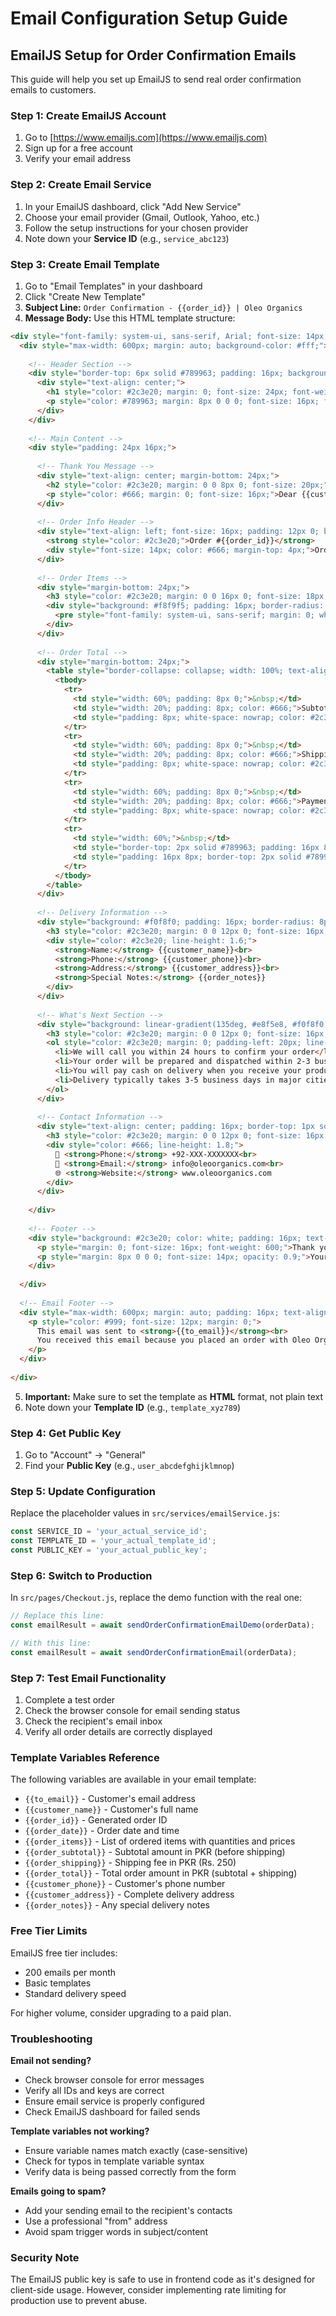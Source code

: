 # Email Configuration Setup Guide

## EmailJS Setup for Order Confirmation Emails

This guide will help you set up EmailJS to send real order confirmation emails to customers.

### Step 1: Create EmailJS Account

1. Go to [https://www.emailjs.com](https://www.emailjs.com)
2. Sign up for a free account
3. Verify your email address

### Step 2: Create Email Service

1. In your EmailJS dashboard, click "Add New Service"
2. Choose your email provider (Gmail, Outlook, Yahoo, etc.)
3. Follow the setup instructions for your chosen provider
4. Note down your **Service ID** (e.g., `service_abc123`)

### Step 3: Create Email Template

1. Go to "Email Templates" in your dashboard
2. Click "Create New Template"
3. **Subject Line:** `Order Confirmation - {{order_id}} | Oleo Organics`
4. **Message Body:** Use this HTML template structure:

```html
<div style="font-family: system-ui, sans-serif, Arial; font-size: 14px; color: #333; padding: 14px 8px; background-color: #f5f5f5;">
  <div style="max-width: 600px; margin: auto; background-color: #fff;">
    
    <!-- Header Section -->
    <div style="border-top: 6px solid #789963; padding: 16px; background: linear-gradient(135deg, #f8f9f5 0%, #ffffff 100%);">
      <div style="text-align: center;">
        <h1 style="color: #2c3e20; margin: 0; font-size: 24px; font-weight: 700;">🌿 Oleo Organics</h1>
        <p style="color: #789963; margin: 8px 0 0 0; font-size: 16px; font-weight: 600;">Premium Organic Hair Oils</p>
      </div>
    </div>
    
    <!-- Main Content -->
    <div style="padding: 24px 16px;">
      
      <!-- Thank You Message -->
      <div style="text-align: center; margin-bottom: 24px;">
        <h2 style="color: #2c3e20; margin: 0 0 8px 0; font-size: 20px;">Thank You for Your Order!</h2>
        <p style="color: #666; margin: 0; font-size: 16px;">Dear {{customer_name}}, we're excited to provide you with our premium organic hair oils.</p>
      </div>
      
      <!-- Order Info Header -->
      <div style="text-align: left; font-size: 16px; padding: 12px 0; border-bottom: 2px solid #789963; margin-bottom: 20px;">
        <strong style="color: #2c3e20;">Order #{{order_id}}</strong>
        <div style="font-size: 14px; color: #666; margin-top: 4px;">Order Date: {{order_date}}</div>
      </div>
      
      <!-- Order Items -->
      <div style="margin-bottom: 24px;">
        <h3 style="color: #2c3e20; margin: 0 0 16px 0; font-size: 18px;">Order Items:</h3>
        <div style="background: #f8f9f5; padding: 16px; border-radius: 8px; border-left: 4px solid #789963;">
          <pre style="font-family: system-ui, sans-serif; margin: 0; white-space: pre-line; color: #2c3e20; font-size: 14px; line-height: 1.6;">{{order_items}}</pre>
        </div>
      </div>
      
      <!-- Order Total -->
      <div style="margin-bottom: 24px;">
        <table style="border-collapse: collapse; width: 100%; text-align: right;">
          <tbody>
            <tr>
              <td style="width: 60%; padding: 8px 0;">&nbsp;</td>
              <td style="width: 20%; padding: 8px; color: #666;">Subtotal:</td>
              <td style="padding: 8px; white-space: nowrap; color: #2c3e20; font-weight: 600;">{{order_subtotal}}</td>
            </tr>
            <tr>
              <td style="width: 60%; padding: 8px 0;">&nbsp;</td>
              <td style="width: 20%; padding: 8px; color: #666;">Shipping:</td>
              <td style="padding: 8px; white-space: nowrap; color: #2c3e20; font-weight: 600;">{{order_shipping}}</td>
            </tr>
            <tr>
              <td style="width: 60%; padding: 8px 0;">&nbsp;</td>
              <td style="width: 20%; padding: 8px; color: #666;">Payment Method:</td>
              <td style="padding: 8px; white-space: nowrap; color: #2c3e20; font-weight: 600;">Cash on Delivery</td>
            </tr>
            <tr>
              <td style="width: 60%;">&nbsp;</td>
              <td style="border-top: 2px solid #789963; padding: 16px 8px; color: #2c3e20; font-weight: 700; font-size: 16px;">Order Total:</td>
              <td style="padding: 16px 8px; border-top: 2px solid #789963; white-space: nowrap; color: #789963; font-weight: 700; font-size: 18px;">{{order_total}}</td>
            </tr>
          </tbody>
        </table>
      </div>
      
      <!-- Delivery Information -->
      <div style="background: #f0f8f0; padding: 16px; border-radius: 8px; margin-bottom: 24px; border: 1px solid #9cb36d;">
        <h3 style="color: #2c3e20; margin: 0 0 12px 0; font-size: 16px;">📦 Delivery Information:</h3>
        <div style="color: #2c3e20; line-height: 1.6;">
          <strong>Name:</strong> {{customer_name}}<br>
          <strong>Phone:</strong> {{customer_phone}}<br>
          <strong>Address:</strong> {{customer_address}}<br>
          <strong>Special Notes:</strong> {{order_notes}}
        </div>
      </div>
      
      <!-- What's Next Section -->
      <div style="background: linear-gradient(135deg, #e8f5e8, #f0f8f0); padding: 16px; border-radius: 8px; margin-bottom: 24px; border: 1px solid #9cb36d;">
        <h3 style="color: #2c3e20; margin: 0 0 12px 0; font-size: 16px;">🚀 What's Next?</h3>
        <ol style="color: #2c3e20; margin: 0; padding-left: 20px; line-height: 1.8;">
          <li>We will call you within 24 hours to confirm your order</li>
          <li>Your order will be prepared and dispatched within 2-3 business days</li>
          <li>You will pay cash on delivery when you receive your products</li>
          <li>Delivery typically takes 3-5 business days in major cities</li>
        </ol>
      </div>
      
      <!-- Contact Information -->
      <div style="text-align: center; padding: 16px; border-top: 1px solid #e0e0e0;">
        <h3 style="color: #2c3e20; margin: 0 0 12px 0; font-size: 16px;">Questions? We're Here to Help!</h3>
        <div style="color: #666; line-height: 1.8;">
          📱 <strong>Phone:</strong> +92-XXX-XXXXXXX<br>
          📧 <strong>Email:</strong> info@oleoorganics.com<br>
          🌐 <strong>Website:</strong> www.oleoorganics.com
        </div>
      </div>
      
    </div>
    
    <!-- Footer -->
    <div style="background: #2c3e20; color: white; padding: 16px; text-align: center;">
      <p style="margin: 0; font-size: 16px; font-weight: 600;">Thank you for choosing Oleo Organics! 🌿</p>
      <p style="margin: 8px 0 0 0; font-size: 14px; opacity: 0.9;">Your natural hair care journey starts here.</p>
    </div>
    
  </div>
  
  <!-- Email Footer -->
  <div style="max-width: 600px; margin: auto; padding: 16px; text-align: center;">
    <p style="color: #999; font-size: 12px; margin: 0;">
      This email was sent to <strong>{{to_email}}</strong><br>
      You received this email because you placed an order with Oleo Organics.
    </p>
  </div>
  
</div>
```

5. **Important:** Make sure to set the template as **HTML** format, not plain text
6. Note down your **Template ID** (e.g., `template_xyz789`)

### Step 4: Get Public Key

1. Go to "Account" -> "General"
2. Find your **Public Key** (e.g., `user_abcdefghijklmnop`)

### Step 5: Update Configuration

Replace the placeholder values in `src/services/emailService.js`:

```javascript
const SERVICE_ID = 'your_actual_service_id';
const TEMPLATE_ID = 'your_actual_template_id';
const PUBLIC_KEY = 'your_actual_public_key';
```

### Step 6: Switch to Production

In `src/pages/Checkout.js`, replace the demo function with the real one:

```javascript
// Replace this line:
const emailResult = await sendOrderConfirmationEmailDemo(orderData);

// With this line:
const emailResult = await sendOrderConfirmationEmail(orderData);
```

### Step 7: Test Email Functionality

1. Complete a test order
2. Check the browser console for email sending status
3. Check the recipient's email inbox
4. Verify all order details are correctly displayed

### Template Variables Reference

The following variables are available in your email template:

- `{{to_email}}` - Customer's email address
- `{{customer_name}}` - Customer's full name
- `{{order_id}}` - Generated order ID
- `{{order_date}}` - Order date and time
- `{{order_items}}` - List of ordered items with quantities and prices
- `{{order_subtotal}}` - Subtotal amount in PKR (before shipping)
- `{{order_shipping}}` - Shipping fee in PKR (Rs. 250)
- `{{order_total}}` - Total order amount in PKR (subtotal + shipping)
- `{{customer_phone}}` - Customer's phone number
- `{{customer_address}}` - Complete delivery address
- `{{order_notes}}` - Any special delivery notes

### Free Tier Limits

EmailJS free tier includes:
- 200 emails per month
- Basic templates
- Standard delivery speed

For higher volume, consider upgrading to a paid plan.

### Troubleshooting

**Email not sending?**
- Check browser console for error messages
- Verify all IDs and keys are correct
- Ensure email service is properly configured
- Check EmailJS dashboard for failed sends

**Template variables not working?**
- Ensure variable names match exactly (case-sensitive)
- Check for typos in template variable syntax
- Verify data is being passed correctly from the form

**Emails going to spam?**
- Add your sending email to the recipient's contacts
- Use a professional "from" address
- Avoid spam trigger words in subject/content

### Security Note

The EmailJS public key is safe to use in frontend code as it's designed for client-side usage. However, consider implementing rate limiting for production use to prevent abuse.
